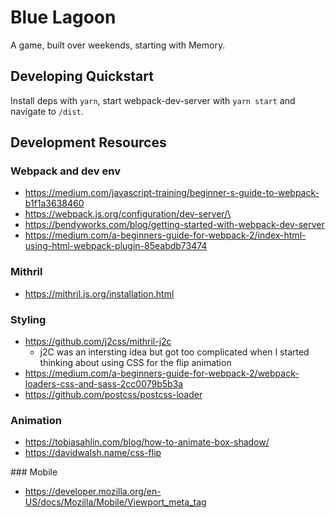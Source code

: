 # Blue Lagoon

A game, built over weekends, starting with Memory.

## Developing Quickstart

Install deps with `yarn`, start webpack-dev-server with `yarn start` and
navigate to `/dist`.

## Development Resources

### Webpack and dev env

- https://medium.com/javascript-training/beginner-s-guide-to-webpack-b1f1a3638460
- https://webpack.js.org/configuration/dev-server/\
- https://bendyworks.com/blog/getting-started-with-webpack-dev-server
- https://medium.com/a-beginners-guide-for-webpack-2/index-html-using-html-webpack-plugin-85eabdb73474

### Mithril

- https://mithril.js.org/installation.html

### Styling

- https://github.com/j2css/mithril-j2c
  - j2C was an intersting idea but got too complicated when I started thinking about using CSS for the flip animation
- https://medium.com/a-beginners-guide-for-webpack-2/webpack-loaders-css-and-sass-2cc0079b5b3a
- https://github.com/postcss/postcss-loader

### Animation

- https://tobiasahlin.com/blog/how-to-animate-box-shadow/
- https://davidwalsh.name/css-flip

### Mobile

- https://developer.mozilla.org/en-US/docs/Mozilla/Mobile/Viewport_meta_tag
